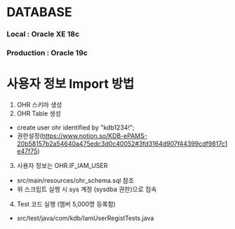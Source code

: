 # DATABASE
### Local : Oracle XE 18c
### Production : Oracle 19c

# 사용자 정보 Import 방법
1) OHR 스키마 생성
2) OHR Table 생성
 - create user ohr identified by "kdb1234!";
 - 권한설정(https://www.notion.so/KDB-ePAMS-20b58157b2a54640a475edc3d0c40052#3fd3164d907f44399cdf9817c1e47f75)
3) 사용자 정보는 OHR.IF_IAM_USER
 - src/main/resources/ohr_schema.sql 참조
 - 위 스크립트 실행 시 sys 계정 (sysdba 권한)으로 접속
4) Test 코드 실행 (멤버 5,000명 등록함)
 - src/test/java/com/kdb/IamUserRegistTests.java

